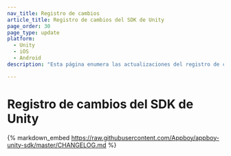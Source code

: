 ```yaml
---
nav_title: Registro de cambios
article_title: Registro de cambios del SDK de Unity
page_order: 30
page_type: update
platform: 
  - Unity
  - iOS
  - Android
description: "Esta página enumera las actualizaciones del registro de cambios del SDK Unity de Braze."

---
```


# Registro de cambios del SDK de Unity

{% markdown_embed https://raw.githubusercontent.com/Appboy/appboy-unity-sdk/master/CHANGELOG.md %}
